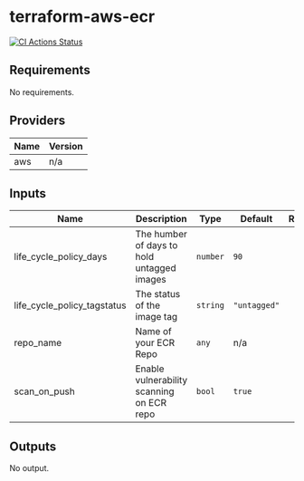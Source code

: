 # terraform-aws-ecr
[![CI Actions Status](https://github.com/vglen/terraform-aws-ecr/workflows/CI/badge.svg)](https://github.com/novu/novu-tf-lower-attis/actions)

## Requirements

No requirements.

## Providers

| Name | Version |
|------|---------|
| aws | n/a |

## Inputs

| Name | Description | Type | Default | Required |
|------|-------------|------|---------|:--------:|
| life\_cycle\_policy\_days | The humber of days to hold untagged images | `number` | `90` | no |
| life\_cycle\_policy\_tagstatus | The status of the image tag | `string` | `"untagged"` | no |
| repo\_name | Name of your ECR Repo | `any` | n/a | yes |
| scan\_on\_push | Enable vulnerability scanning on ECR repo | `bool` | `true` | no |

## Outputs

No output.